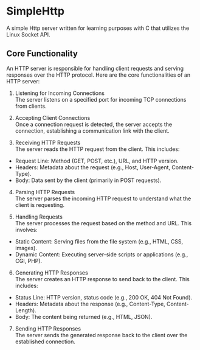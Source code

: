 # SimpleHttp

A simple Http server written for learning purposes with C that utilizes the Linux Socket API.

## Core Functionality

An HTTP server is responsible for handling client requests and serving responses over the HTTP protocol. Here are the core functionalities of an HTTP server:

1. Listening for Incoming Connections  
The server listens on a specified port for incoming TCP connections from clients.

2. Accepting Client Connections  
Once a connection request is detected, the server accepts the connection, establishing a communication link with the client.

3. Receiving HTTP Requests  
The server reads the HTTP request from the client. This includes:
- Request Line: Method (GET, POST, etc.), URL, and HTTP version.
- Headers: Metadata about the request (e.g., Host, User-Agent, Content-Type).
- Body: Data sent by the client (primarily in POST requests).

4. Parsing HTTP Requests  
The server parses the incoming HTTP request to understand what the client is requesting.

5. Handling Requests  
The server processes the request based on the method and URL. This involves:
- Static Content: Serving files from the file system (e.g., HTML, CSS, images).
- Dynamic Content: Executing server-side scripts or applications (e.g., CGI, PHP).

6. Generating HTTP Responses  
The server creates an HTTP response to send back to the client. This includes:
- Status Line: HTTP version, status code (e.g., 200 OK, 404 Not Found).
- Headers: Metadata about the response (e.g., Content-Type, Content-Length).
- Body: The content being returned (e.g., HTML, JSON).

7. Sending HTTP Responses  
The server sends the generated response back to the client over the established connection.
